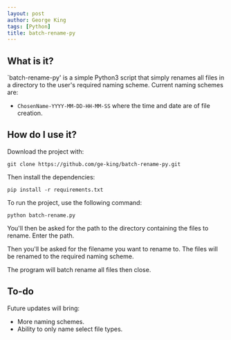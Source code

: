 ```yaml
---
layout: post
author: George King
tags: [Python]
title: batch-rename-py
---
```


## What is it?

`batch-rename-py' is a simple Python3 script that simply renames all files in a directory to the user's required naming scheme. Current naming schemes are:
- `ChosenName-YYYY-MM-DD-HH-MM-SS` where the time and date are of file creation.

## How do I use it?

Download the project with:

```
git clone https://github.com/ge-king/batch-rename-py.git
```

Then install the dependencies:

```
pip install -r requirements.txt
```

To run the project, use the following command:

```
python batch-rename.py
```

You'll then be asked for the path to the directory containing the files to rename. Enter the path.

Then you'll be asked for the filename you want to rename to. The files will be renamed to the required naming scheme.

The program will batch rename all files then close.




## To-do

Future updates will bring:
- More naming schemes.
- Ability to only name select file types.



